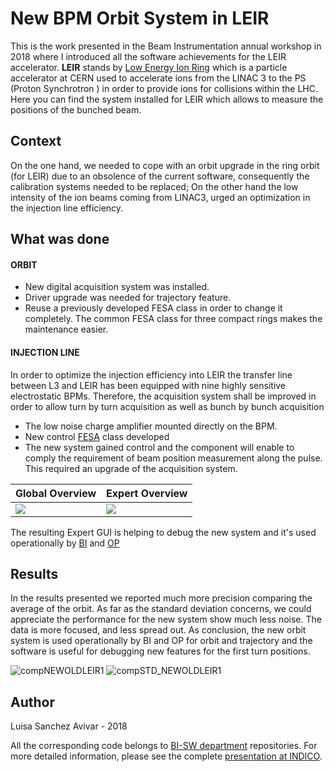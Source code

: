 # New BPM Orbit System in LEIR
This is the work presented in the Beam Instrumentation annual workshop in 2018 where I introduced all the software achievements for the LEIR accelerator.
**LEIR** stands by [Low Energy Ion Ring](https://home.cern/science/accelerators/low-energy-ion-ring) which is a particle accelerator at CERN used to accelerate ions from the LINAC 3 to the PS (Proton Synchrotron ) in order to provide ions for collisions within the LHC.
Here you can find the system installed for LEIR which allows to measure the positions of the bunched beam.


## Context
On the one hand, we needed to cope with an orbit upgrade in the ring orbit (for LEIR) due to an obsolence of the current software, consequently the calibration systems needed to be replaced; On the other hand the low intensity of the ion beams coming from LINAC3, urged an optimization in the injection line efficiency.


## What was done
#### ORBIT
- New digital acquisition system was installed.
- Driver upgrade was needed for trajectory feature.
- Reuse a previously developed FESA class in order to change it completely. The common FESA class for three compact rings makes the maintenance easier.

#### INJECTION LINE
In order to optimize the injection efficiency into LEIR the transfer line between L3 and LEIR has been equipped with nine highly sensitive electrostatic BPMs.
Therefore, the acquisition system shall be improved in order to allow turn by turn acquisition as well as bunch by bunch acquisition
- The low noise charge amplifier mounted directly on the BPM.
- New control [FESA](http://cds.cern.ch/record/2305325?ln=en) class developed
- The new system gained control and the component will enable to comply the requirement of beam position measurement along the pulse. This required an upgrade of the acquisition system.



Global Overview       |     Expert Overview
----------------------|-------------------------
![](https://user-images.githubusercontent.com/3811449/113399298-48c73f80-93a0-11eb-8e98-3cc7f57cea6a.png) | ![](https://user-images.githubusercontent.com/3811449/113399366-672d3b00-93a0-11eb-89ff-20cb4a0d5eaa.png)

The resulting Expert GUI is helping to debug the new system and it's used operationally by [BI](https://sy-dep-bi.web.cern.ch) and [OP](https://be-dep-op-leir.web.cern.ch)



## Results
In the results presented we reported much more precision comparing the average of the orbit. As far as the standard deviation concerns, we could appreciate the performance for the new system show much less noise. The data is more focused, and less spread out. As conclusion, the new orbit system is used operationally by BI and OP for orbit and trajectory and the software is useful for debugging new features for the first turn positions.

![compNEWOLDLEIR1](https://user-images.githubusercontent.com/3811449/113395094-9c825a80-9399-11eb-8ff1-3c4d4bfbc5f3.png)
![compSTD_NEWOLDLEIR1](https://user-images.githubusercontent.com/3811449/113395152-b15eee00-9399-11eb-9080-d2b79f4b3ad0.png)




## Author
Luisa Sanchez Avivar - 2018

All the corresponding code belongs to [BI-SW department](https://sy-dep-bi.web.cern.ch/sw) repositories.
For more detailed information, please see the complete [presentation at INDICO](https://indico.cern.ch/event/776640/contributions/3230043/attachments/1759118/2863064/Software_in_the_new_BPM_sys._LEIR_1.pdf).


